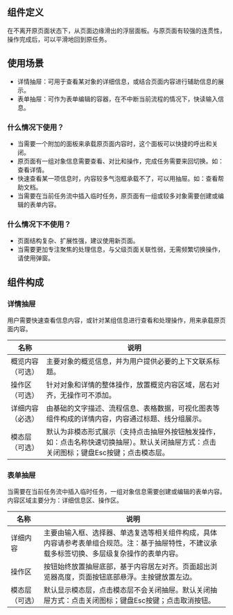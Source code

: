 ## 组件定义

在不离开原页面状态下，从页面边缘滑出的浮层面板。与原页面有较强的连贯性，操作完成后，可以平滑地回到原任务。

## 使用场景

- 详情抽屉：可用于查看某对象的详细信息，或结合页面内容进行辅助信息的展示。  
- 表单抽屉：可作为表单编辑的容器，在不中断当前流程的情况下，快读输入信息。

### 什么情况下使用？

- 当需要一个附加的面板来承载原页面内容时，这个面板可以快捷的呼出和关闭。
- 原页面有一组对象信息需要查看、对比和操作，完成任务需要来回切换。如：查看详情。
- 快速查看某一项信息时，内容较多气泡框承载不了，可以用抽屉。如：查看帮助文档。
- 当需要在当前任务流中插入临时任务，原页面有一组或较多对象需要创建或编辑的表单内容。

### 什么情况下不使用？

- 页面结构复杂、扩展性强，建议使用新页面。
- 当需要更加专注聚焦的处理信息，与父级页面关联性弱，无需频繁切换操作，请使用弹窗。

## 组件构成

### 详情抽屉

用户需要快速查看信息内容，或针对某组信息进行查看和处理操作，用来承载原页面内容。

| 名称 | 说明  |
| --- | ---  |
| 概览内容（可选） | 主要对象的概览信息，并为用户提供必要的上下文联系标题。 |
| 操作区（可选） | 针对对象和详情的整体操作，放置概览内容区域，居右对齐，无操作可不添加。 |
| 详细内容（必选） | 由基础的文字描述、流程信息、表格数据，可视化图表等组件构成的详情内容，内容通过标题、线分组展示。 |
| 模态层（可选） | 默认为非模态形式展示（支持点击抽屉外按钮触发操作，如：点击名称快速切换抽屉）。默认关闭抽屉方式：点击关闭图标；键盘Esc按键；点击模态层。 |

### 表单抽屉

当需要在当前任务流中插入临时任务，一组对象信息需要创建或编辑的表单内容。内容区域主要分为：详细信息区、操作区。

| 名称 | 说明  |
| --- | ---  |
| 详细内容 | 主要由输入框、选择器、单选复选等相关组件构成，具体内容请参考表单组合规范。注：基于抽屉特性，不建议承载多标签切换、多层级复杂操作的表单内容。 |
| 操作区 | 按钮始终放置抽屉底部，基于内容居左对齐。页面超出浏览器高度，页面按钮底部悬浮。主按键放置左边。 |
| 模态层（可选） | 默认显示模态层，点击模态层不会关闭抽屉。默认关闭抽屉方式：点击关闭图标；键盘Esc按键；点击取消按钮。 |
